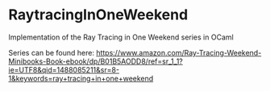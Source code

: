 # RaytracingInOneWeekend
Implementation of the Ray Tracing in One Weekend series in OCaml

Series can be found here: https://www.amazon.com/Ray-Tracing-Weekend-Minibooks-Book-ebook/dp/B01B5AODD8/ref=sr_1_1?ie=UTF8&qid=1488085211&sr=8-1&keywords=ray+tracing+in+one+weekend

